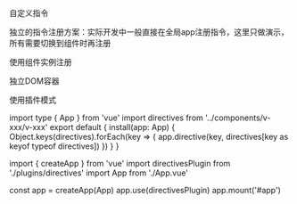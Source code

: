 自定义指令

独立的指令注册方案：实际开发中一般直接在全局app注册指令，这里只做演示，所有需要切换到组件时再注册

使用组件实例注册
<script setup lang="ts">
import { getCurrentInstance, onMounted } from 'vue'
import directives from './v-xxx'
const instance = getCurrentInstance() //// 获取实例引用
onMounted(() => {
// 在组件挂载后注册指令
Object.keys(directives).forEach(key => {
    instance?.appContext.app.directive(key, directives[key as keyof typeof directives])
})
})
</script>

独立DOM容器
<script setup lang="ts">
import directives from './v-xxx'
import { createApp } from 'vue'

// 创建独立的容器
const container = document.createElement('div')
container.id = 'directive-demo-container'
document.body.appendChild(container)
const app = createApp({})
Object.keys(directives).forEach(key => {
    app.directive(key, directives[key as keyof typeof directives])
})
app.mount('#directive-demo-container')
</script>

使用插件模式
<!-- 1. 插件定义 -->
import type { App } from 'vue'
import directives from '../components/v-xxx/v-xxx'
export default {
    <!-- Vue会自动调用这个方法，接收应用实例作为参数，App是参数类型 -->
  install(app: App) {
    Object.keys(directives).forEach(key => {
      app.directive(key, directives[key as keyof typeof directives])
    })
  }
}
<!-- 处插件使用 -->
import { createApp } from 'vue'
import directivesPlugin from './plugins/directives'
import App from './App.vue'

const app = createApp(App)
app.use(directivesPlugin)
app.mount('#app')

